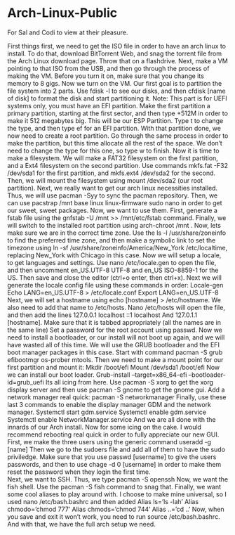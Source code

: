 # Arch-Linux-Public
For Sal and Codi to view at their pleasure.

First things first, we need to get the ISO file in order to have an arch linux to install. To do that, download BitTorrent Web, and snag the torrent file from the Arch Linux download page. Throw that on a flashdrive.
Next, make a VM pointing to that ISO from the USB, and then go through the process of making the VM. Before you turn it on, make sure that you change its memory to 8 gigs.
Now we turn on the VM. Our first goal is to partition the file system into 2 parts. Use fdisk -l to see our disks, and then cfdisk [name of disk] to format the disk and start partitioning it.
Note: This part is for UEFI systems only, you must have an EFI partition.
Make the first partition a primary partition, starting at the first sector, and then type +512M in order to make it 512 megabytes big. This will be our ESP Partition. Type t to change the type, and then type ef for an EFI partition. 
With that partition done, we now need to create a root partition. Go through the same process in order to make the partition, but this time allocate all the rest of the space. We don’t need to change the type for this one, so type w to finish.
Now it is time to make a filesystem. We will make a FAT32 filesystem on the first partition, and a Ext4 filesystem on the second partition. Use commands mkfs.fat -F32 /dev/sda1 for the first partition, and mkfs.ext4 /dev/sda2 for the second.
Then, we will mount the filesystem using mount /dev/sda2 (our root partition). 
Next, we really want to get our arch linux necessities installed. Thus, we will use pacman -Syy to sync the pacman repository. Then, we can use pacstrap /mnt base linux linux-firmware sudo nano in order to get our sweet, sweet packages. 
Now, we want to use them. First, generate a fstab file using the gnfstab -U /mnt >> /mnt/etc/fstab command. Finally, we will switch to the installed root partition using arch-chroot /mnt .
Now, lets make sure we are in the correct time zone. Use the ls -l /usr/share/zoneinfo to find the preferred time zone, and then make a symbolic link to set the timezone using ln -sf /usr/share/zoneinfo/America/New_York /etc/localtime, replacing New_York with Chicago in this case.
Now we will setup a locale, to get languages and settings. Use nano /etc/locale.gen to open the file, and then uncomment en_US.UTF-8 UTF-8 and en_US ISO-8859-1 for the US. Then save and close the editor (ctrl+o enter, then ctrl+x).
Next we will generate the locale config file using these commands in order:
Locale-gen
Echo LANG=en_US.UTF-8 > /etc/locale.conf
Export LANG=en_US.UTF-8
Next, we will set a hostname using echo [hostname] > /etc/hostname.
We also need to add that name to /etc/hosts. Nano /etc/hosts will open the file, and then add the lines 
127.0.0.1 localhost
::1 localhost
And 127.0.1.1 [hostname]. Make sure that it is tabbed appropriately (all the names are in the same line)
Set a password for the root account using passwd.
Now we need to install a bootloader, or our install will not boot up again, and we will have wasted all of this time. We will use the GRUB bootloader and the EFI boot manager packages in this case. Start with command pacman -S grub efibootmgr os-prober mtools.
Then we need to make a mount point for our first partition and mount it:
Mkdir /boot/efi
Mount /dev/sda1 /boot/efi
Now we can install our boot loader.
Grub-install –target=x86_64-efi –bootloader-id=grub_uefi
Its all icing from here.
Use pacman -S xorg to get the xorg display server and then use pacman -S gnome to get the gnome gui. 
Add a network manager real quick: pacman -S networkmanager 
Finally, use these last 3 commands to enable the display manager GDM and the network manager.
Systemctl start gdm.service
Systemctl enable gdm.service
Systemctl enable NetworkManager.service
And we are all done with the innards of our Arch install. Now for some icing on the cake. I would recommend rebooting real quick in order to fully appreciate our new GUI.
First, we make the three users using the generic command useradd -g [name]
Then we go to the sudoers file and add all of them to have the sudo priviledge.
Make sure that you use passwd [username] to give the users passwords, and then to use chage -d 0 [username] in order to make them reset the password when they login the first time.	
Next, we want to SSH. Thus, we type pacman -S openssh
Now, we want the fish shell. Use the pacman -S fish command to snag that.
Finally, we want some cool aliases to play around with. I choose to make mine universal, so I used nano /etc/bash.bashrc and then added 
Alias ls=’ls -lah’
Alias chmodo=’chmod 777’
Alias chmods=’chmod 744’
Alias ..=’cd ..’
Now, when you save and exit it won’t work, you need to run source /etc/bash.bashrc.
And with that, we have the full arch setup we need.

